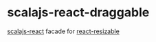 # scalajs-react-draggable

[scalajs-react](https://github.com/japgolly/scalajs-react) facade for [react-resizable](https://github.com/SRTML/react-resizable)

